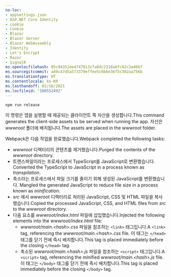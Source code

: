 ```yaml
---
no-loc:
- appsettings.json
- ASP.NET Core Identity
- cookie
- Cookie
- Blazor
- Blazor Server
- Blazor WebAssembly
- Identity
- Let's Encrypt
- Razor
- SignalR
ms.openlocfilehash: 05c94351ee4747813cfa8dc2318a6fc02c3a46bf
ms.sourcegitcommit: a49c47d5a573379effee5c6b6e36f5c302aa756b
ms.translationtype: HT
ms.contentlocale: ko-KR
ms.lasthandoff: 02/16/2021
ms.locfileid: "100552492"
---
```

```console
npm run release
```

<span data-ttu-id="41743-101">이 명령은 앱을 실행할 때 제공되는 클라이언트 쪽 자산을 생성합니다.</span><span class="sxs-lookup"><span data-stu-id="41743-101">This command generates the client-side assets to be served when running the app.</span></span> <span data-ttu-id="41743-102">자산은 *wwwroot* 폴더에 배치됩니다.</span><span class="sxs-lookup"><span data-stu-id="41743-102">The assets are placed in the *wwwroot* folder.</span></span>

<span data-ttu-id="41743-103">Webpack은 다음 작업을 완료했습니다.</span><span class="sxs-lookup"><span data-stu-id="41743-103">Webpack completed the following tasks:</span></span>

* <span data-ttu-id="41743-104">*wwwroot* 디렉터리의 콘텐츠를 제거했습니다.</span><span class="sxs-lookup"><span data-stu-id="41743-104">Purged the contents of the *wwwroot* directory.</span></span>
* <span data-ttu-id="41743-105">트랜스파일이라는 프로세스에서 TypeScript를 JavaScript로 변환했습니다. </span><span class="sxs-lookup"><span data-stu-id="41743-105">Converted the TypeScript to JavaScript in a process known as *transpilation*.</span></span>
* <span data-ttu-id="41743-106">축소라는 프로세스에서 파일 크기를 줄이기 위해 생성된 JavaScript를 변환했습니다. </span><span class="sxs-lookup"><span data-stu-id="41743-106">Mangled the generated JavaScript to reduce file size in a process known as *minification*.</span></span>
* <span data-ttu-id="41743-107">*src* 에서 *wwwroot* 디렉터리로 처리된 JavaScript, CSS 및 HTML 파일을 복사했습니다.</span><span class="sxs-lookup"><span data-stu-id="41743-107">Copied the processed JavaScript, CSS, and HTML files from *src* to the *wwwroot* directory.</span></span>
* <span data-ttu-id="41743-108">다음 요소를 *wwwroot/index.html* 파일에 삽입했습니다.</span><span class="sxs-lookup"><span data-stu-id="41743-108">Injected the following elements into the *wwwroot/index.html* file:</span></span>
  * <span data-ttu-id="41743-109">*wwwroot/main.\<hash\>.css* 파일을 참조하는 `<link>` 태그입니다.</span><span class="sxs-lookup"><span data-stu-id="41743-109">A `<link>` tag, referencing the *wwwroot/main.\<hash\>.css* file.</span></span> <span data-ttu-id="41743-110">이 태그는 `</head>` 태그를 닫기 전에 즉시 배치합니다.</span><span class="sxs-lookup"><span data-stu-id="41743-110">This tag is placed immediately before the closing `</head>` tag.</span></span>
  * <span data-ttu-id="41743-111">축소된 *wwwroot/main.\<hash\>.js* 파일을 참조하는 `<script>` 태그입니다.</span><span class="sxs-lookup"><span data-stu-id="41743-111">A `<script>` tag, referencing the minified *wwwroot/main.\<hash\>.js* file.</span></span> <span data-ttu-id="41743-112">이 태그는 `</body>` 태그를 닫기 전에 즉시 배치합니다.</span><span class="sxs-lookup"><span data-stu-id="41743-112">This tag is placed immediately before the closing `</body>` tag.</span></span>